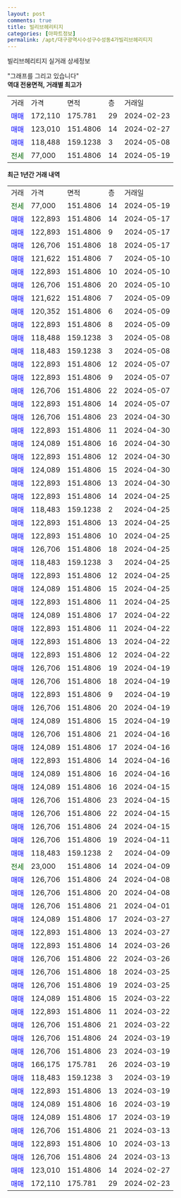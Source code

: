 ```yaml
---
layout: post
comments: true
title: 빌리브헤리티지
categories: [아파트정보]
permalink: /apt/대구광역시수성구수성동4가빌리브헤리티지
---
```


빌리브헤리티지 실거래 상세정보

<script type="text/javascript">
  google.charts.load('current', {'packages':['line', 'corechart']});
  google.charts.setOnLoadCallback(drawChart);

  function drawChart() {
    var data = new google.visualization.DataTable();
    data.addColumn('date', '거래일');
    data.addColumn('number', "매매");
    data.addColumn('number', "전세");
    data.addColumn('number', "전매");

    data.addRows([[new Date(Date.parse("2024-05-19")), null, 77000, null], [new Date(Date.parse("2024-05-17")), 122893, null, null], [new Date(Date.parse("2024-05-17")), 122893, null, null], [new Date(Date.parse("2024-05-17")), 126706, null, null], [new Date(Date.parse("2024-05-10")), 121622, null, null], [new Date(Date.parse("2024-05-10")), 122893, null, null], [new Date(Date.parse("2024-05-10")), 126706, null, null], [new Date(Date.parse("2024-05-09")), 121622, null, null], [new Date(Date.parse("2024-05-09")), 120352, null, null], [new Date(Date.parse("2024-05-09")), 122893, null, null], [new Date(Date.parse("2024-05-08")), 118488, null, null], [new Date(Date.parse("2024-05-08")), 118483, null, null], [new Date(Date.parse("2024-05-07")), 122893, null, null], [new Date(Date.parse("2024-05-07")), 122893, null, null], [new Date(Date.parse("2024-05-07")), 126706, null, null], [new Date(Date.parse("2024-05-07")), 122893, null, null], [new Date(Date.parse("2024-04-30")), 126706, null, null], [new Date(Date.parse("2024-04-30")), 122893, null, null], [new Date(Date.parse("2024-04-30")), 124089, null, null], [new Date(Date.parse("2024-04-30")), 122893, null, null], [new Date(Date.parse("2024-04-30")), 124089, null, null], [new Date(Date.parse("2024-04-30")), 122893, null, null], [new Date(Date.parse("2024-04-25")), 122893, null, null], [new Date(Date.parse("2024-04-25")), 118483, null, null], [new Date(Date.parse("2024-04-25")), 122893, null, null], [new Date(Date.parse("2024-04-25")), 122893, null, null], [new Date(Date.parse("2024-04-25")), 126706, null, null], [new Date(Date.parse("2024-04-25")), 118483, null, null], [new Date(Date.parse("2024-04-25")), 122893, null, null], [new Date(Date.parse("2024-04-25")), 124089, null, null], [new Date(Date.parse("2024-04-25")), 122893, null, null], [new Date(Date.parse("2024-04-22")), 124089, null, null], [new Date(Date.parse("2024-04-22")), 122893, null, null], [new Date(Date.parse("2024-04-22")), 122893, null, null], [new Date(Date.parse("2024-04-22")), 122893, null, null], [new Date(Date.parse("2024-04-19")), 126706, null, null], [new Date(Date.parse("2024-04-19")), 126706, null, null], [new Date(Date.parse("2024-04-19")), 122893, null, null], [new Date(Date.parse("2024-04-19")), 126706, null, null], [new Date(Date.parse("2024-04-19")), 124089, null, null], [new Date(Date.parse("2024-04-16")), 126706, null, null], [new Date(Date.parse("2024-04-16")), 124089, null, null], [new Date(Date.parse("2024-04-16")), 122893, null, null], [new Date(Date.parse("2024-04-16")), 124089, null, null], [new Date(Date.parse("2024-04-15")), 124089, null, null], [new Date(Date.parse("2024-04-15")), 126706, null, null], [new Date(Date.parse("2024-04-15")), 126706, null, null], [new Date(Date.parse("2024-04-15")), 126706, null, null], [new Date(Date.parse("2024-04-11")), 126706, null, null], [new Date(Date.parse("2024-04-09")), 118483, null, null], [new Date(Date.parse("2024-04-09")), null, 23000, null], [new Date(Date.parse("2024-04-08")), 126706, null, null], [new Date(Date.parse("2024-04-08")), 126706, null, null], [new Date(Date.parse("2024-04-01")), 126706, null, null], [new Date(Date.parse("2024-03-27")), 124089, null, null], [new Date(Date.parse("2024-03-27")), 122893, null, null], [new Date(Date.parse("2024-03-26")), 122893, null, null], [new Date(Date.parse("2024-03-26")), 126706, null, null], [new Date(Date.parse("2024-03-25")), 126706, null, null], [new Date(Date.parse("2024-03-25")), 126706, null, null], [new Date(Date.parse("2024-03-22")), 124089, null, null], [new Date(Date.parse("2024-03-22")), 122893, null, null], [new Date(Date.parse("2024-03-22")), 126706, null, null], [new Date(Date.parse("2024-03-19")), 126706, null, null], [new Date(Date.parse("2024-03-19")), 126706, null, null], [new Date(Date.parse("2024-03-19")), 166175, null, null], [new Date(Date.parse("2024-03-19")), 118483, null, null], [new Date(Date.parse("2024-03-19")), 122893, null, null], [new Date(Date.parse("2024-03-19")), 124089, null, null], [new Date(Date.parse("2024-03-19")), 124089, null, null], [new Date(Date.parse("2024-03-13")), 126706, null, null], [new Date(Date.parse("2024-03-13")), 122893, null, null], [new Date(Date.parse("2024-03-13")), 126706, null, null], [new Date(Date.parse("2024-02-27")), 123010, null, null], [new Date(Date.parse("2024-02-23")), 172110, null, null]]);

    var options = {
      hAxis: {
        format: 'yyyy/MM/dd'
      },    
      lineWidth: 0,
      pointsVisible: true,    
      title: '최근 1년간 유형별 실거래가 분포',
      legend: { position: 'bottom' }
    };

    var formatter = new google.visualization.NumberFormat({pattern:'###,###'} );
    formatter.format(data, 1);
    formatter.format(data, 2);
    
    setTimeout(function() {
        var chart = new google.visualization.LineChart(document.getElementById('columnchart_material'));
        chart.draw(data, (options));
        document.getElementById('loading').style.display = 'none';
    }, 200);
  }
</script>


<div id="loading" style="z-index:20; display: block; margin-left: 0px">"그래프를 그리고 있습니다"</div>
<div id="columnchart_material" style="width: 95%; margin-left: 0px; display: block"></div>
<!-- contents start -->
<b>역대 전용면적, 거래별 최고가</b>
<table class="sortable">
    <tr>
      <td>거래</td>
      <td>가격</td>
      <td>면적</td>
      <td>층</td>
      <td>거래일</td>
    </tr>
        <tr>
          <td><a style="color: blue">매매</a></td>
          <td>172,110</td>
          <td>175.781</td>
          <td>29</td>
          <td>2024-02-23</td>
        </tr>            <tr>
          <td><a style="color: blue">매매</a></td>
          <td>123,010</td>
          <td>151.4806</td>
          <td>14</td>
          <td>2024-02-27</td>
        </tr>            <tr>
          <td><a style="color: blue">매매</a></td>
          <td>118,488</td>
          <td>159.1238</td>
          <td>3</td>
          <td>2024-05-08</td>
        </tr>        
        <tr>
              <td><a style="color: darkgreen">전세</a></td>
              <td>77,000</td>
              <td>151.4806</td>
              <td>14</td>
              <td>2024-05-19</td>
            </tr>        
    
</table>

<b>최근 1년간 거래 내역</b>

<table class="sortable">
    <tr>
      <td>거래</td>
      <td>가격</td>
      <td>면적</td>
      <td>층</td>
      <td>거래일</td>
    </tr>
    <tr>
      <td><a style="color: darkgreen">전세</a></td>
      <td>77,000</td>
      <td>151.4806</td>
      <td>14</td>
      <td>2024-05-19</td>
    </tr>          <tr>
      <td><a style="color: blue">매매</a></td>
      <td>122,893</td>
      <td>151.4806</td>
      <td>14</td>
      <td>2024-05-17</td>
    </tr>          <tr>
      <td><a style="color: blue">매매</a></td>
      <td>122,893</td>
      <td>151.4806</td>
      <td>9</td>
      <td>2024-05-17</td>
    </tr>          <tr>
      <td><a style="color: blue">매매</a></td>
      <td>126,706</td>
      <td>151.4806</td>
      <td>18</td>
      <td>2024-05-17</td>
    </tr>          <tr>
      <td><a style="color: blue">매매</a></td>
      <td>121,622</td>
      <td>151.4806</td>
      <td>7</td>
      <td>2024-05-10</td>
    </tr>          <tr>
      <td><a style="color: blue">매매</a></td>
      <td>122,893</td>
      <td>151.4806</td>
      <td>10</td>
      <td>2024-05-10</td>
    </tr>          <tr>
      <td><a style="color: blue">매매</a></td>
      <td>126,706</td>
      <td>151.4806</td>
      <td>20</td>
      <td>2024-05-10</td>
    </tr>          <tr>
      <td><a style="color: blue">매매</a></td>
      <td>121,622</td>
      <td>151.4806</td>
      <td>7</td>
      <td>2024-05-09</td>
    </tr>          <tr>
      <td><a style="color: blue">매매</a></td>
      <td>120,352</td>
      <td>151.4806</td>
      <td>6</td>
      <td>2024-05-09</td>
    </tr>          <tr>
      <td><a style="color: blue">매매</a></td>
      <td>122,893</td>
      <td>151.4806</td>
      <td>8</td>
      <td>2024-05-09</td>
    </tr>          <tr>
      <td><a style="color: blue">매매</a></td>
      <td>118,488</td>
      <td>159.1238</td>
      <td>3</td>
      <td>2024-05-08</td>
    </tr>          <tr>
      <td><a style="color: blue">매매</a></td>
      <td>118,483</td>
      <td>159.1238</td>
      <td>3</td>
      <td>2024-05-08</td>
    </tr>          <tr>
      <td><a style="color: blue">매매</a></td>
      <td>122,893</td>
      <td>151.4806</td>
      <td>12</td>
      <td>2024-05-07</td>
    </tr>          <tr>
      <td><a style="color: blue">매매</a></td>
      <td>122,893</td>
      <td>151.4806</td>
      <td>9</td>
      <td>2024-05-07</td>
    </tr>          <tr>
      <td><a style="color: blue">매매</a></td>
      <td>126,706</td>
      <td>151.4806</td>
      <td>22</td>
      <td>2024-05-07</td>
    </tr>          <tr>
      <td><a style="color: blue">매매</a></td>
      <td>122,893</td>
      <td>151.4806</td>
      <td>14</td>
      <td>2024-05-07</td>
    </tr>          <tr>
      <td><a style="color: blue">매매</a></td>
      <td>126,706</td>
      <td>151.4806</td>
      <td>23</td>
      <td>2024-04-30</td>
    </tr>          <tr>
      <td><a style="color: blue">매매</a></td>
      <td>122,893</td>
      <td>151.4806</td>
      <td>11</td>
      <td>2024-04-30</td>
    </tr>          <tr>
      <td><a style="color: blue">매매</a></td>
      <td>124,089</td>
      <td>151.4806</td>
      <td>16</td>
      <td>2024-04-30</td>
    </tr>          <tr>
      <td><a style="color: blue">매매</a></td>
      <td>122,893</td>
      <td>151.4806</td>
      <td>12</td>
      <td>2024-04-30</td>
    </tr>          <tr>
      <td><a style="color: blue">매매</a></td>
      <td>124,089</td>
      <td>151.4806</td>
      <td>15</td>
      <td>2024-04-30</td>
    </tr>          <tr>
      <td><a style="color: blue">매매</a></td>
      <td>122,893</td>
      <td>151.4806</td>
      <td>13</td>
      <td>2024-04-30</td>
    </tr>          <tr>
      <td><a style="color: blue">매매</a></td>
      <td>122,893</td>
      <td>151.4806</td>
      <td>14</td>
      <td>2024-04-25</td>
    </tr>          <tr>
      <td><a style="color: blue">매매</a></td>
      <td>118,483</td>
      <td>159.1238</td>
      <td>2</td>
      <td>2024-04-25</td>
    </tr>          <tr>
      <td><a style="color: blue">매매</a></td>
      <td>122,893</td>
      <td>151.4806</td>
      <td>13</td>
      <td>2024-04-25</td>
    </tr>          <tr>
      <td><a style="color: blue">매매</a></td>
      <td>122,893</td>
      <td>151.4806</td>
      <td>10</td>
      <td>2024-04-25</td>
    </tr>          <tr>
      <td><a style="color: blue">매매</a></td>
      <td>126,706</td>
      <td>151.4806</td>
      <td>18</td>
      <td>2024-04-25</td>
    </tr>          <tr>
      <td><a style="color: blue">매매</a></td>
      <td>118,483</td>
      <td>159.1238</td>
      <td>3</td>
      <td>2024-04-25</td>
    </tr>          <tr>
      <td><a style="color: blue">매매</a></td>
      <td>122,893</td>
      <td>151.4806</td>
      <td>12</td>
      <td>2024-04-25</td>
    </tr>          <tr>
      <td><a style="color: blue">매매</a></td>
      <td>124,089</td>
      <td>151.4806</td>
      <td>15</td>
      <td>2024-04-25</td>
    </tr>          <tr>
      <td><a style="color: blue">매매</a></td>
      <td>122,893</td>
      <td>151.4806</td>
      <td>11</td>
      <td>2024-04-25</td>
    </tr>          <tr>
      <td><a style="color: blue">매매</a></td>
      <td>124,089</td>
      <td>151.4806</td>
      <td>17</td>
      <td>2024-04-22</td>
    </tr>          <tr>
      <td><a style="color: blue">매매</a></td>
      <td>122,893</td>
      <td>151.4806</td>
      <td>11</td>
      <td>2024-04-22</td>
    </tr>          <tr>
      <td><a style="color: blue">매매</a></td>
      <td>122,893</td>
      <td>151.4806</td>
      <td>13</td>
      <td>2024-04-22</td>
    </tr>          <tr>
      <td><a style="color: blue">매매</a></td>
      <td>122,893</td>
      <td>151.4806</td>
      <td>12</td>
      <td>2024-04-22</td>
    </tr>          <tr>
      <td><a style="color: blue">매매</a></td>
      <td>126,706</td>
      <td>151.4806</td>
      <td>19</td>
      <td>2024-04-19</td>
    </tr>          <tr>
      <td><a style="color: blue">매매</a></td>
      <td>126,706</td>
      <td>151.4806</td>
      <td>18</td>
      <td>2024-04-19</td>
    </tr>          <tr>
      <td><a style="color: blue">매매</a></td>
      <td>122,893</td>
      <td>151.4806</td>
      <td>9</td>
      <td>2024-04-19</td>
    </tr>          <tr>
      <td><a style="color: blue">매매</a></td>
      <td>126,706</td>
      <td>151.4806</td>
      <td>20</td>
      <td>2024-04-19</td>
    </tr>          <tr>
      <td><a style="color: blue">매매</a></td>
      <td>124,089</td>
      <td>151.4806</td>
      <td>15</td>
      <td>2024-04-19</td>
    </tr>          <tr>
      <td><a style="color: blue">매매</a></td>
      <td>126,706</td>
      <td>151.4806</td>
      <td>21</td>
      <td>2024-04-16</td>
    </tr>          <tr>
      <td><a style="color: blue">매매</a></td>
      <td>124,089</td>
      <td>151.4806</td>
      <td>17</td>
      <td>2024-04-16</td>
    </tr>          <tr>
      <td><a style="color: blue">매매</a></td>
      <td>122,893</td>
      <td>151.4806</td>
      <td>14</td>
      <td>2024-04-16</td>
    </tr>          <tr>
      <td><a style="color: blue">매매</a></td>
      <td>124,089</td>
      <td>151.4806</td>
      <td>16</td>
      <td>2024-04-16</td>
    </tr>          <tr>
      <td><a style="color: blue">매매</a></td>
      <td>124,089</td>
      <td>151.4806</td>
      <td>16</td>
      <td>2024-04-15</td>
    </tr>          <tr>
      <td><a style="color: blue">매매</a></td>
      <td>126,706</td>
      <td>151.4806</td>
      <td>23</td>
      <td>2024-04-15</td>
    </tr>          <tr>
      <td><a style="color: blue">매매</a></td>
      <td>126,706</td>
      <td>151.4806</td>
      <td>22</td>
      <td>2024-04-15</td>
    </tr>          <tr>
      <td><a style="color: blue">매매</a></td>
      <td>126,706</td>
      <td>151.4806</td>
      <td>24</td>
      <td>2024-04-15</td>
    </tr>          <tr>
      <td><a style="color: blue">매매</a></td>
      <td>126,706</td>
      <td>151.4806</td>
      <td>19</td>
      <td>2024-04-11</td>
    </tr>          <tr>
      <td><a style="color: blue">매매</a></td>
      <td>118,483</td>
      <td>159.1238</td>
      <td>2</td>
      <td>2024-04-09</td>
    </tr>          <tr>
      <td><a style="color: darkgreen">전세</a></td>
      <td>23,000</td>
      <td>151.4806</td>
      <td>14</td>
      <td>2024-04-09</td>
    </tr>          <tr>
      <td><a style="color: blue">매매</a></td>
      <td>126,706</td>
      <td>151.4806</td>
      <td>24</td>
      <td>2024-04-08</td>
    </tr>          <tr>
      <td><a style="color: blue">매매</a></td>
      <td>126,706</td>
      <td>151.4806</td>
      <td>20</td>
      <td>2024-04-08</td>
    </tr>          <tr>
      <td><a style="color: blue">매매</a></td>
      <td>126,706</td>
      <td>151.4806</td>
      <td>21</td>
      <td>2024-04-01</td>
    </tr>          <tr>
      <td><a style="color: blue">매매</a></td>
      <td>124,089</td>
      <td>151.4806</td>
      <td>17</td>
      <td>2024-03-27</td>
    </tr>          <tr>
      <td><a style="color: blue">매매</a></td>
      <td>122,893</td>
      <td>151.4806</td>
      <td>13</td>
      <td>2024-03-27</td>
    </tr>          <tr>
      <td><a style="color: blue">매매</a></td>
      <td>122,893</td>
      <td>151.4806</td>
      <td>14</td>
      <td>2024-03-26</td>
    </tr>          <tr>
      <td><a style="color: blue">매매</a></td>
      <td>126,706</td>
      <td>151.4806</td>
      <td>22</td>
      <td>2024-03-26</td>
    </tr>          <tr>
      <td><a style="color: blue">매매</a></td>
      <td>126,706</td>
      <td>151.4806</td>
      <td>18</td>
      <td>2024-03-25</td>
    </tr>          <tr>
      <td><a style="color: blue">매매</a></td>
      <td>126,706</td>
      <td>151.4806</td>
      <td>19</td>
      <td>2024-03-25</td>
    </tr>          <tr>
      <td><a style="color: blue">매매</a></td>
      <td>124,089</td>
      <td>151.4806</td>
      <td>15</td>
      <td>2024-03-22</td>
    </tr>          <tr>
      <td><a style="color: blue">매매</a></td>
      <td>122,893</td>
      <td>151.4806</td>
      <td>11</td>
      <td>2024-03-22</td>
    </tr>          <tr>
      <td><a style="color: blue">매매</a></td>
      <td>126,706</td>
      <td>151.4806</td>
      <td>21</td>
      <td>2024-03-22</td>
    </tr>          <tr>
      <td><a style="color: blue">매매</a></td>
      <td>126,706</td>
      <td>151.4806</td>
      <td>24</td>
      <td>2024-03-19</td>
    </tr>          <tr>
      <td><a style="color: blue">매매</a></td>
      <td>126,706</td>
      <td>151.4806</td>
      <td>23</td>
      <td>2024-03-19</td>
    </tr>          <tr>
      <td><a style="color: blue">매매</a></td>
      <td>166,175</td>
      <td>175.781</td>
      <td>26</td>
      <td>2024-03-19</td>
    </tr>          <tr>
      <td><a style="color: blue">매매</a></td>
      <td>118,483</td>
      <td>159.1238</td>
      <td>3</td>
      <td>2024-03-19</td>
    </tr>          <tr>
      <td><a style="color: blue">매매</a></td>
      <td>122,893</td>
      <td>151.4806</td>
      <td>13</td>
      <td>2024-03-19</td>
    </tr>          <tr>
      <td><a style="color: blue">매매</a></td>
      <td>124,089</td>
      <td>151.4806</td>
      <td>16</td>
      <td>2024-03-19</td>
    </tr>          <tr>
      <td><a style="color: blue">매매</a></td>
      <td>124,089</td>
      <td>151.4806</td>
      <td>17</td>
      <td>2024-03-19</td>
    </tr>          <tr>
      <td><a style="color: blue">매매</a></td>
      <td>126,706</td>
      <td>151.4806</td>
      <td>21</td>
      <td>2024-03-13</td>
    </tr>          <tr>
      <td><a style="color: blue">매매</a></td>
      <td>122,893</td>
      <td>151.4806</td>
      <td>10</td>
      <td>2024-03-13</td>
    </tr>          <tr>
      <td><a style="color: blue">매매</a></td>
      <td>126,706</td>
      <td>151.4806</td>
      <td>24</td>
      <td>2024-03-13</td>
    </tr>          <tr>
      <td><a style="color: blue">매매</a></td>
      <td>123,010</td>
      <td>151.4806</td>
      <td>14</td>
      <td>2024-02-27</td>
    </tr>          <tr>
      <td><a style="color: blue">매매</a></td>
      <td>172,110</td>
      <td>175.781</td>
      <td>29</td>
      <td>2024-02-23</td>
    </tr>      </table>
<!-- contents end -->    

